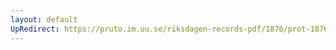 ```yaml
---
layout: default
UpRedirect: https://pruto.im.uu.se/riksdagen-records-pdf/1876/prot-1876--fk--025/prot-1876--fk--025_050.pdf
---
```

